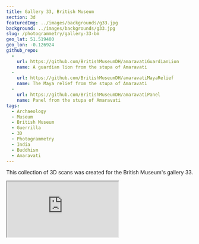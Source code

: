 ```yaml
---
title: Gallery 33, British Museum
section: 3d
featuredImg: ../images/backgrounds/g33.jpg
background: ../images/backgrounds/g33.jpg
slug: /photogrammetry/gallery-33-bm
geo_lat: 51.519400
geo_lon: -0.126924
github_repo:
  -
    url: https://github.com/BritishMuseumDH/amaravatiGuardianLion
    name: A guardian lion from the stupa of Amaravati
  -
    url: https://github.com/BritishMuseumDH/amaravatiMayaRelief
    name: The Maya relief from the stupa of Amaravati
  -
    url: https://github.com/BritishMuseumDH/amaravatiPanel
    name: Panel from the stupa of Amaravati
tags:
  - Archaeology
  - Museum
  - British Museum
  - Guerrilla
  - 3D
  - Photogrammetry
  - India
  - Buddhism
  - Amaravati
---
```


This collection of 3D scans was created for the British Museum's gallery 33.

<div class="ratio  ratio-1x1 mb-3">
  <iframe title="A 3D model playlist from gallery 33" src="https://sketchfab.com/playlists/embed?collection=8dc2f934321a4f33a907acc8f0ab4795"  allow="autoplay; fullscreen; vr" mozallowfullscreen="true" webkitallowfullscreen="true"></iframe>
</div>
